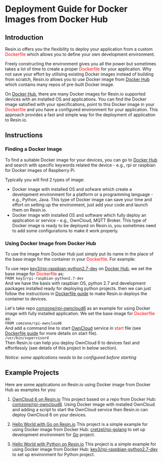 # Deployment Guide for Docker Images from Docker Hub

## Introduction

Resin.io offers you the flexibility to deploy your application from a custom <span style="color:red">Dockerfile</span> which allows you to define your own development environment. 

Freely constructing the environment gives you all the power but sometimes takes a lot of time to create a proper <span style="color:red">Dockerfile</span> for your application. Why not save your effort by utilising existing Docker images instead of building from scratch, Resin.io allows you to use Docker image from [Docker Hub](https://hub.docker.com/) which contains many repos of pre-built Docker image.

On [Docker Hub](https://hub.docker.com/), there are many Docker images for Resin.io supported devices with an installed OS and applications. You can find the Docker image satisfied with your specifications, point to this Docker image in your <span style="color:red">Dockerfile</span> and you have a configured environment for your application. This approach provides a fast and simple way for the deployment of application to Resin.io.

## Instructions

### Finding a Docker Image

To find a suitable Docker image for your devices, you can go to [Docker Hub](https://hub.docker.com/) and search with specific keywords related the device - e.g., rpi or raspbian for Docker images of Raspberry Pi.

Typically you will find 2 types of image:

* Docker image with installed OS and sofware which create a development environment for a platform or a programming language - e.g., Python, Java. This type of Docker image can save your time and effort on setting up the environment, just add your code and launch them on Resin.io.
* Docker image with installed OS and software which fully deploy an application or service - e.g., OwnCloud, MQTT Broker. This type of Docker image is ready to be deployed on Resin.io, you sometimes need to add some configurations to make it work properly.

### Using Docker Image from Docker Hub

To use the image from Docker Hub just simply put its name in the place of the base image for the container in your <span style="color:red">Dockerfile</span>. For example:

To use repo [key3/rpi-raspbian-python2.7-dev](https://registry.hub.docker.com/u/key3/rpi-raspbian-python2.7-dev/) on [Docker Hub](https://hub.docker.com/), we set the base image for <span style="color:red">Dockerfile</span> as:
<br>`FROM key3/rpi-raspbian-python2.7-dev`<br>
And we have the basis with raspbian OS, python 2.7 and development packages installed ready for deploying python projects. then we can just follow the instructions in [Dockerfile guide](http://docs.resin.io/#!/pages/dockerfile.md) to make Resin.io deploys the container to devices.

Let's take repo [comzone/rpi-owncloud6](https://registry.hub.docker.com/u/comzone/rpi-owncloud6/) as an example for using Docker image with fully installed application. We set the base image for <span style="color:red">Dockerfile</span> as:
<br>`FROM comzone/rpi-owncloud6`<br>
And add a command line to start [OwnCloud](http://owncloud.org/) service in <span style="color:red">start</span> file (see [Dockerfile guide](http://docs.resin.io/#!/pages/dockerfile.md) for more details on start file).
<br>`/usr/bin/supervisord`<br>
Then Resin.io can help you deploy OwnCloud 6 to devices fast and effortlessly (see details of this project in below section).

_Notice: some applications needs to be configured before starting_

## Example Projects

Here are some applications on Resin.io using Docker image from Docker Hub as examples for you:

1. [OwnCloud 6 on Resin.io](https://github.com/nghiant2710/Resin-Owncloud6)
This project based on a repo from Docker Hub: [comzone/rpi-owncloud6](https://registry.hub.docker.com/u/comzone/rpi-owncloud6/). Using Docker image with installed OwnCloud and adding a script to start the OwnCloud service then Resin.io can deploy OwnCloud 6 on your devices.

2. [Hello World with Go on Resin.io](https://github.com/nghiant2710/resin-hello-Go)
This project is a simple example for using Docker image from Docker Hub: [cretzel/rpi-golang](https://registry.hub.docker.com/u/cretzel/rpi-golang/) to set up development environment for [Go](http://golang.org/) project.

3. [Hello World with Python on Resin.io](https://github.com/nghiant2710/resin-hello-python)
This project is a simple example for using Docker image from Docker Hub: [key3/rpi-raspbian-python2.7-dev](https://registry.hub.docker.com/u/key3/rpi-raspbian-python2.7-dev/) to set up environment for Python project.